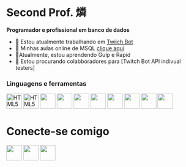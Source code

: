 # Second Prof. 燐
**Programador e profissional em banco de dados**

- 💜 Estou atualmente trabalhando em [Twiich Bot](https://cayocb.github.io)
- 📂 Minhas aulas online de MSQL [clique aqui](https://kristianrose.github.io/MSQL-1/)
- 🌱Atualmente, estou aprendendo Gulp e Rapid
- 👯 Estou procurando colabboradores para [Twitch Bot API indivual testers]

### Linguagens e ferramentas

<img src= "https://camo.githubusercontent.com/2b73a5c3a4e2dfaaec85516bd9547d7515a6f811293fc4ae82cda9df9200dcd4/68747470733a2f2f73696d706c6569636f6e732e6f72672f69636f6e732f76697375616c73747564696f636f64652e737667" alt="HTML5 Icon" width="40" height="40">
<img src= "https://camo.githubusercontent.com/27dbaefb77559fda1717809716d9eb09ef38bcf8a53a16619be0e85ead96ee32/68747470733a2f2f73696d706c6569636f6e732e6f72672f69636f6e732f6769746875622e737667" alt="HTML5 Icon" width="40" height="40">
<img src= "https://camo.githubusercontent.com/cdba8457102d60f9871abc8f8c24f4254656fec6181a97fd2bf16954756556ce/68747470733a2f2f73696d706c6569636f6e732e6f72672f69636f6e732f707974686f6e2e7376677" width="40" height="40">
<img src= "https://camo.githubusercontent.com/623987f51b379a5da5ed7576aa5561da6ac6a9f42bd5d605425bc13717a0a151/68747470733a2f2f73696d706c6569636f6e732e6f72672f69636f6e732f6e6f64652d646f742d6a732e737667" width="40" height="40">
<img src= "https://camo.githubusercontent.com/b88f8c5faba56ecf712a7170fd56453b26c5c6e6d84c73500a6cc84afc472ddf/68747470733a2f2f73696d706c6569636f6e732e6f72672f69636f6e732f676e75626173682e737667" width="40" height="40">
<img src= "https://camo.githubusercontent.com/a416d303b3b1b6e356022e8a32c3df77a860b86f72fa2328979858607cb89083/68747470733a2f2f73696d706c6569636f6e732e6f72672f69636f6e732f6c75612e737667" width="40" height="40">
<img src= "https://camo.githubusercontent.com/1d68eb20a3d7700197496ba3c2be3f0b14f8bd3a02b26c84ae5a79d405379b90/68747470733a2f2f73696d706c6569636f6e732e6f72672f69636f6e732f6a6176612e737667" width="40" height="40">
<img src= "https://camo.githubusercontent.com/2d7305963e5c8edcfb7622cfece2ae33a8265ba0298ac561bef98b9dc08bf01e/68747470733a2f2f73696d706c6569636f6e732e6f72672f69636f6e732f6a6176617363726970742e737667" width="40" height="40">
<img src= "https://camo.githubusercontent.com/e591ef7916a0a9f8f9b3265b0c06226f892ca5858afc3ea730cb0216be0133c5/68747470733a2f2f73696d706c6569636f6e732e6f72672f69636f6e732f6769742e737667" width="40" height="40">
<img src= "https://camo.githubusercontent.com/a72e48c509b2a5421cda95fc7f3a2335a979d7ac096271d2c3a99d56326f3402/68747470733a2f2f73696d706c6569636f6e732e6f72672f69636f6e732f67756c702e737667" width="40" height="40">




# Conecte-se comigo
<img src= "https://camo.githubusercontent.com/eeb03b885333991acc87abd81d29b5f15cd5380f6f4caf388c07bb7321faf600/68747470733a2f2f73696d706c6569636f6e732e6f72672f69636f6e732f646973636f72642e737667" width="40" height="40">
<img src= "https://camo.githubusercontent.com/2d5ab80284515ff211b7b74f009c67fa53d209ddb64c6dd74b5b7fadcccef3f2/68747470733a2f2f73696d706c6569636f6e732e6f72672f69636f6e732f747769747465722e737667" width="40" height="40">
<img src= "https://camo.githubusercontent.com/41aeb9b1210608be13a49b923e1009d923be02ec862cb05c059bbc0934bda270/68747470733a2f2f73696d706c6569636f6e732e6f72672f69636f6e732f7477697463682e737667" width="40" height="40">


















